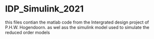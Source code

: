 # IDP_Simulink_2021
this files contian the matlab code from the Intergrated design project of P.H.W. Hogendoorn.
as wel ass the simulink model used to simulate the reduced order models
